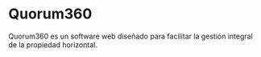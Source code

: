 # Quorum360
Quorum360 es un software web diseñado para facilitar la gestión integral de la propiedad horizontal. 
